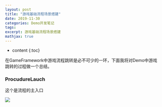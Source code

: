 ```yaml
---
layout: post
title: "游戏基础流程场景搭建"
date: 2019-11-30
categories: Demo开发笔记
tags: 
excerpt: 游戏基础流程场景搭建
mathjax: true
---
```


* content
{:toc}

在GameFramework中游戏流程跳转是必不可少的一环，下面我将对Demo中游戏跳转的过程做一个总结。

### ProcudureLauch
这个是流程的主入口

![](https://longshilin.com/images/20191117095943.png)



